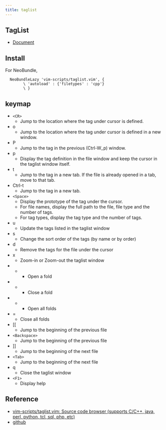 ```yaml
---
title: taglist
---
```


## TagList
* [Document](https://github.com/vim-scripts/taglist.vim/blob/master/doc/taglist.txt)

## Install
For NeoBundle,

```vim
  NeoBundleLazy 'vim-scripts/taglist.vim', {
        \ 'autoload' : {'filetypes' : 'cpp'}
        \ }
```

## keymap

* `<CR>`
    * Jump to the location where the tag under cursor is defined.
* o
    * Jump to the location where the tag under cursor is defined in a new window.
* P
    * Jump to the tag in the previous (Ctrl-W_p) window. 
* p
    * Display the tag definition in the file window and keep the cursor in the taglist window itself.
* t
    * Jump to the tag in a new tab. If the file is already opened in a tab, move to that tab.
* Ctrl-t
    * Jump to the tag in a new tab.
* `<Space>`
    * Display the prototype of the tag under the cursor.  
    * For file names, display the full path to the file, file type and the number of tags.
    * For tag types, display the tag type and the number of tags.
* u
    * Update the tags listed in the taglist window
* s
    * Change the sort order of the tags (by name or by order)
* d
    * Remove the tags for the file under the cursor
* x
    * Zoom-in or Zoom-out the taglist window
* +
    * Open a fold
* -
    * Close a fold
* *
    * Open all folds
* =
    * Close all folds
* [[
    * Jump to the beginning of the previous file
* `<Backspace>`
    * Jump to the beginning of the previous file
* ]]
    * Jump to the beginning of the next file
* `<Tab>`
    * Jump to the beginning of the next file
* q
    * Close the taglist window
* `<F1>`
    * Display help


## Reference
* [vim\-scripts/taglist\.vim: Source code browser \(supports C/C\+\+, java, perl, python, tcl, sql, php, etc\)](https://github.com/vim-scripts/taglist.vim)
* [github](http://qiita.com/masaharu-suizu/items/ad082d728eac7f548e0b)
